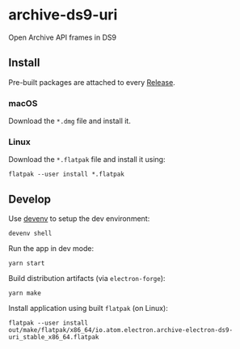 # archive-ds9-uri

Open Archive API frames in DS9

## Install

Pre-built packages are attached to every [Release](https://github.com/LCOGT/archive-electron-ds9-uri/releases/latest).

### macOS

Download the `*.dmg` file and install it.

### Linux

Download the `*.flatpak` file and install it using:

```shell
flatpak --user install *.flatpak
```

## Develop

Use [devenv](https://devenv.sh/getting-started/) to setup the dev environment:

```shell
devenv shell
```

Run the app in dev mode:

```shell
yarn start
```

Build distribution artifacts (via `electron-forge`):

```shell
yarn make
```

Install application using built `flatpak` (on Linux):

```shell
flatpak --user install out/make/flatpak/x86_64/io.atom.electron.archive-electron-ds9-uri_stable_x86_64.flatpak
```
